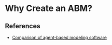 # Why Create an ABM?

## References

* [Comparison of agent-based modeling software](https://en.wikipedia.org/wiki/Comparison_of_agent-based_modeling_software)